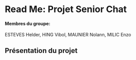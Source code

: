 # Read Me: Projet Senior Chat

#### Membres du groupe: 
ESTEVES Helder, HING Vibol, MAUNIER Nolann, MILIC Enzo

## Présentation du projet

